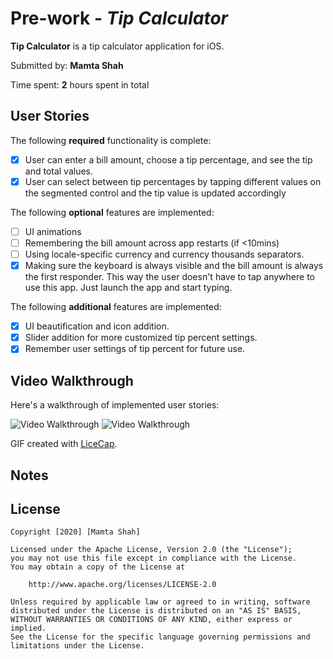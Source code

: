 # Pre-work - *Tip Calculator*

**Tip Calculator** is a tip calculator application for iOS.

Submitted by: **Mamta Shah**

Time spent: **2** hours spent in total

## User Stories

The following **required** functionality is complete:

* [x] User can enter a bill amount, choose a tip percentage, and see the tip and total values.
* [x] User can select between tip percentages by tapping different values on the segmented control and the tip value is updated accordingly

The following **optional** features are implemented:

* [ ] UI animations
* [ ] Remembering the bill amount across app restarts (if <10mins)
* [ ] Using locale-specific currency and currency thousands separators.
* [x] Making sure the keyboard is always visible and the bill amount is always the first responder. This way the user doesn't have to tap anywhere to use this app. Just launch the app and start typing.

The following **additional** features are implemented:

- [x] UI beautification and icon addition.
- [x] Slider addition for more customized tip percent settings.
- [x] Remember user settings of tip percent for future use.

## Video Walkthrough

Here's a walkthrough of implemented user stories:

<img src='https://i.imgur.com/bAhYhNG.gif' title='Video Walkthrough' width='' alt='Video Walkthrough' />

<img src='https://i.imgur.com/wfJcnnF.gif' title='Video Walkthrough' width='' alt='Video Walkthrough' />


GIF created with [LiceCap](http://www.cockos.com/licecap/).

## Notes


## License

    Copyright [2020] [Mamta Shah]

    Licensed under the Apache License, Version 2.0 (the "License");
    you may not use this file except in compliance with the License.
    You may obtain a copy of the License at

        http://www.apache.org/licenses/LICENSE-2.0

    Unless required by applicable law or agreed to in writing, software
    distributed under the License is distributed on an "AS IS" BASIS,
    WITHOUT WARRANTIES OR CONDITIONS OF ANY KIND, either express or implied.
    See the License for the specific language governing permissions and
    limitations under the License.